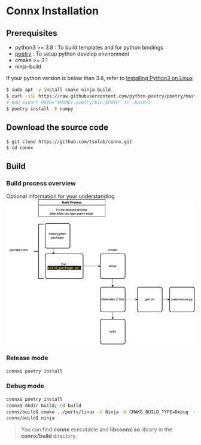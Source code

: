 # Connx Installation
  
## Prerequisites
 * python3 >= 3.8  : To build templates and for python bindings
 * [poetry][]      : To setup python develop environment
 * cmake >= 3.1
 * ninja-build

[poetry]: https://pypi.org/project/poetry/

If your python version is below than 3.8, refer to [Installing Python3 on Linux](https://docs.python-guide.org/starting/install3/linux/)
```sh
$ sudo apt -y install cmake ninja-build
$ curl -sSL https://raw.githubusercontent.com/python-poetry/poetry/master/get-poetry.py | python3
# Add export PATH="$HOME/.poetry/bin:$PATH" in .bashrc
$ poetry install -E numpy
```
## Download the source code
```
$ git clone https://github.com/tsnlab/connx.git
$ cd connx
```  

## Build
### Build process overview
Optional information for your understanding
![Build Prcess](/assets/images/onnx_build.drawio.png)

### Release mode
```
connx$ poetry install  
```
### Debug mode
~~~sh
connx$ poetry install                                                   # To install python dependencies
connx$ mkdir build; cd build                                            # Make build directory
connx/build$ cmake ../ports/linux -G Ninja -D CMAKE_BUILD_TYPE=Debug  # Generate build files with "Debug" mode
connx/build$ ninja                                                      # Compile
~~~

> You can find **connx** executable and **libconnx.so** library in the **connx/build** directory.  

